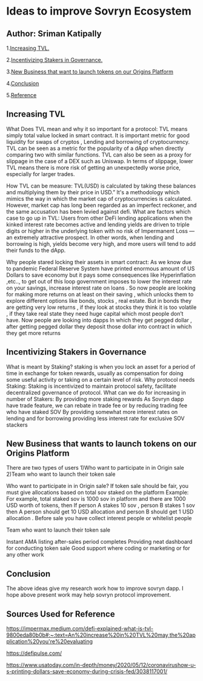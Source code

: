 Ideas to improve Sovryn Ecosystem
==============
## Author: Sriman Katipally ##

1.[Increasing TVL.](#Increasing-TVL)

2.[Incentivizing Stakers in Governance.](#Incentivizing-Stakers-in-Governance)

3.[New Business that want to launch tokens on our Origins Platform](#New-Business-that-wants-to-launch-tokens-on-our-Origins-Platform)

4.[Conclusion](#Conclusion)

5.[Reference](#Sources-Used-for-Reference)
<div id="Increasing-TVL"></div>

## Increasing TVL ##
What Does TVL mean and why it so important for a protocol:
TVL means simply total value locked in smart contract. It is important metric for good liquidity for swaps of cryptos , Lending and borrowing of cryptocurrency. TVL can be seen as a metric for the popularity of a dApp when directly comparing two with similar functions. TVL can also be seen as a proxy for slippage in the case of a DEX such as Uniswap. In terms of slippage, lower TVL means there is more risk of getting an unexpectedly worse price, especially for larger trades.

How TVL can be measure:
TVL(USD) is calculated by taking these balances and multiplying them by their price in USD.” It's a methodology which mimics the way in which the market cap of cryptocurrencies is calculated. However, market cap has long been regarded as an imperfect reckoner, and the same accusation has been levied against defi.
What are factors which case to go up in TVL:
Users from other DeFi lending applications when the kinked interest rate becomes active and lending yields are driven to triple digits or higher in the underlying token with no risk of Impermanent Loss — an extremely attractive prospect. In other words, when lending and borrowing is high, yields become very high, and more users will tend to add their funds to the dApp.


Why people stared locking their assets in smart contract:
As we know due to pandemic Federal Reserve System have printed enormous amount of US Dollars to save economy but it pays some consequences like Hyperinflation ,etc.., to get out of this loop government imposes to lower the interest rate on your savings, increase interest rate on loans . So now people are looking for making more returns on at least on their saving , which unlocks them to explore different options like bonds, stocks , real estate. But in bonds they are getting very low returns , if they look at stocks they think it is too volatile , if they take real state they need huge capital which most people don’t have. Now people are looking into dapps In which they get pegged dollar , after getting pegged dollar they deposit those dollar into contract in which they get more returns

<div id="Incentivizing-Stakers-in-Governance"></div>

## Incentivizing Stakers in Governance ##

What is meant by Staking?
staking is when you lock an asset for a period of time in exchange for token rewards, usually as compensation for doing some useful activity or taking on a certain level of risk.
Why protocol needs Staking:
Staking is incentivized to maintain protocol safety, facilitate decentralized governance of protocol.
What can we do for increasing in number of Stakers:
 By providing more staking rewards
As Sovryn dapp have trade feature, we can rebate in trade fee or by reducing trading fee who have staked SOV
By providing somewhat more interest rates on lending and for borrowing providing less interest rate for exclusive SOV stackers


<div id="New-Business-that-wants-to-launch-tokens-on-our-Origins-Platform"></div>

## New Business that wants to launch tokens on our Origins Platform ##

There are two types of users 
1)Who want to participate in in Origin sale
2)Team who want to launch their token sale

Who want to participate in in Origin sale?
If token sale should be fair, you must give allocations based on total sov staked on the platform
Example:
For example, total staked sov is 1000 sov in platform and there are 1000 USD worth of tokens, then
If person A stakes 10 sov , person B stakes 1 sov then A person should get 10 USD allocation and person B should get 1 USD allocation . Before sale you have collect interest people or whitelist people

Team who want to launch their token sale

Instant AMA listing after-sales period completes
Providing neat dashboard for conducting token sale
Good support where coding or marketing or for any other work

<div id="Conclusion"></div>

## Conclusion ##

The above ideas give my research work how to improve sovryn dapp. I hope above present work may help sovryn protocol improvement.

<div id="Sources-Used-for-Reference"></div>

## Sources Used for Reference ##

https://impermax.medium.com/defi-explained-what-is-tvl-9800eda80b0b#:~:text=An%20increase%20in%20TVL%20may,the%20application%20you're%20evaluating

https://defipulse.com/

https://www.usatoday.com/in-depth/money/2020/05/12/coronavirushow-u-s-printing-dollars-save-economy-during-crisis-fed/3038117001/

